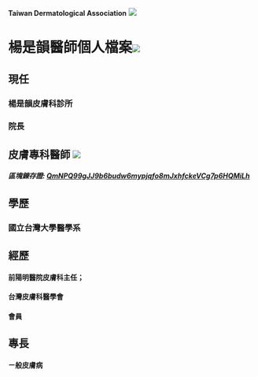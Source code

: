 **Taiwan Dermatological Association**
![](https://i.imgur.com/c4PrZud.png)
# 楊是韻醫師個人檔案![](https://i.imgur.com/LwxVHcd.png)


## 現任

### 楊是韻皮膚科診所 

### 院長 



## 皮膚專科醫師 ![](https://i.imgur.com/JP4b3IN.png)

##### 區塊錬存證: [QmNPQ99gJJ9b6budw6mypjqfo8mJxhfckeVCg7p6HQMiLh](https://explore.ipld.io/#/explore/QmNPQ99gJJ9b6budw6mypjqfo8mJxhfckeVCg7p6HQMiLh)


## 學歷

### 國立台灣大學醫學系



## 經歷

#### 前陽明醫院皮膚科主任；

#### 台灣皮膚科醫學會

#### 會員



## 專長

#### ㄧ般皮膚病




